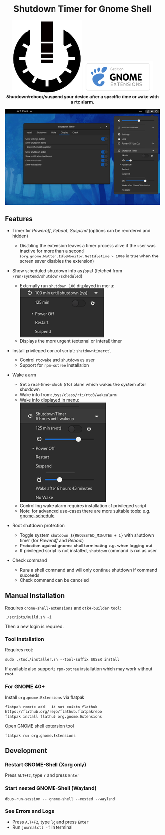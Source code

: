 <h1 align="center">Shutdown Timer for Gnome Shell</h1>
<p align="center">
  <img alt="Shutdown Timer Icon" width="228" src="bin/icon.svg"/>
  <a href="https://extensions.gnome.org/extension/792/shutdowntimer/">
    <img alt="Get it on GNOME Extensions" width="228" src="https://raw.githubusercontent.com/andyholmes/gnome-shell-extensions-badge/master/get-it-on-ego.svg?sanitize=true"/>
  </a>
  <br/>
  <b>Shutdown/reboot/suspend your device after a specific time or wake with a rtc alarm.</b>
</p>

![Screenshot](screenshot.png)

## Features
- Timer for *Poweroff*, *Reboot*, *Suspend* (options can be reordered and hidden)
  - Disabling the extension leaves a timer process alive if the user was inactive for more than a second (`org.gnome.Mutter.IdleMonitor.GetIdletime > 1000` is true when the screen saver disables the extension)

- Show scheduled shutdown info as *(sys)* (fetched from `/run/systemd/shutdown/scheduled`)
  - Externally run `shutdown 100` displayed in menu: ![externalScheduleMenu](externalScheduleFeature.png)
  - Displays the more urgent (external or interal) timer 

- Install privileged control script: `shutdowntimerctl`
  - Control `rtcwake` and `shutdown` as user
  - Support for `rpm-ostree` installation

- Wake alarm
  - Set a real-time-clock (rtc) alarm which wakes the system after shutdown
  - Wake info from: `/sys/class/rtc/rtc0/wakealarm`
  - Wake info displayed in menu: ![wakeInfoMenu](wakeInfoFeature.png)
  - Controlling wake alarm requires installation of privileged script
  - Note: for advanced use-cases there are more suitable tools: e.g. [gnome-schedule](https://gitlab.gnome.org/GNOME/gnome-schedule)
- Root shutdown protection
  - Toggle system `shutdown ${REQUESTED_MINUTES + 1}` with shutdown timer (for *Poweroff* and *Reboot*)
  - Protection against gnome-shell terminating e.g. when logging out 
  - If privileged script is not installed, `shutdown` command is run as user

- Check command
  - Runs a shell command and will only continue shutdown if command succeeds
  - Check command can be canceled

## Manual Installation

Requires `gnome-shell-extensions` and `gtk4-builder-tool`:
```(shell)
./scripts/build.sh -i
```
Then a new login is required.

### Tool installation
Requires root:
```(shell)
sudo ./tool/installer.sh --tool-suffix $USER install
```
If available also supports `rpm-ostree` installation which may work without root.

### For GNOME 40+
Install `org.gnome.Extensions` via flatpak
```(shell)
flatpak remote-add --if-not-exists flathub https://flathub.org/repo/flathub.flatpakrepo
flatpak install flathub org.gnome.Extensions
```

Open GNOME shell extension tool
```(shell)
flatpak run org.gnome.Extensions
```

## Development

### Restart GNOME-Shell (Xorg only)
Press `ALT+F2`, type `r` and press `Enter`

### Start nested GNOME-Shell (Wayland)
```(shell)
dbus-run-session -- gnome-shell --nested --wayland
```
### See Errors and Logs
* Press `ALT+F2`, type `lg` and press `Enter`
* Run `journalctl -f` in terminal

